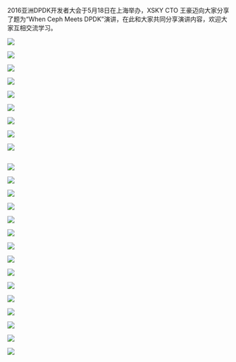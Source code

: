 2016亚洲DPDK开发者大会于5月18日在上海举办，XSKY CTO 王豪迈向大家分享了题为“When Ceph Meets DPDK”演讲，在此和大家共同分享演讲内容，欢迎大家互相交流学习。



![](https://mmbiz.qpic.cn/mmbiz/XN86YN83FYs9u95EQpGX3drYCGYwZsa5tnGQp2IPhLj51O1K0H1a7D9qlsarwkvpHxrh4OKdeS4Efw6LkWTfkg/0?wx_fmt=gif&tp=webp&wxfrom=5&wx_lazy=1)

![](https://mmbiz.qpic.cn/mmbiz/XN86YN83FYs9u95EQpGX3drYCGYwZsa5rCTpPQZcaV8g5icZSnUUmyeNgicRhZ2h3oOCGnbsaXn2Ts8BLvBCLt0g/0?wx_fmt=gif&tp=webp&wxfrom=5&wx_lazy=1)

![](https://mmbiz.qpic.cn/mmbiz/XN86YN83FYs9u95EQpGX3drYCGYwZsa5G5sA6l85NrWmhSCbeakibA45A7ica9tl81rHLic3oBmUu9l5ywibQRAlag/0?wx_fmt=gif&tp=webp&wxfrom=5&wx_lazy=1)

![](https://mmbiz.qpic.cn/mmbiz/XN86YN83FYs9u95EQpGX3drYCGYwZsa5SjoXQjXbKEptBKFtL6iahXrJ5rDict1NHBGtXer4gRbZU7ib2ic5uFJExA/0?wx_fmt=gif&tp=webp&wxfrom=5&wx_lazy=1)

![](https://mmbiz.qpic.cn/mmbiz/XN86YN83FYs9u95EQpGX3drYCGYwZsa5dwDrUu9K5jgTCxVx4rg0jCSs2dKibImatZWwZm2mqoDVcBlrNdicPFvA/0?wx_fmt=gif&tp=webp&wxfrom=5&wx_lazy=1)

![](https://mmbiz.qpic.cn/mmbiz/XN86YN83FYs9u95EQpGX3drYCGYwZsa5T86YHWmHPeSulcRjQMYBYgw5nCV61TFrXXT6UXDxd5Vib3zeAfQGeCA/0?wx_fmt=gif&tp=webp&wxfrom=5&wx_lazy=1)

![](https://mmbiz.qpic.cn/mmbiz/XN86YN83FYs9u95EQpGX3drYCGYwZsa5Paxy4oNQziaia1cgJAicIPPiaCVUzacwg0Eib3DVgrRE57f8aibDu58ic1MBg/0?wx_fmt=gif&tp=webp&wxfrom=5&wx_lazy=1)

![](https://mmbiz.qpic.cn/mmbiz/XN86YN83FYs9u95EQpGX3drYCGYwZsa50khcosq6hviaJ2yBOfU9WI45aE8kb48IY6vicCIpbibdtYxT3wCv5bSAw/0?wx_fmt=gif&tp=webp&wxfrom=5&wx_lazy=1)

![](https://mmbiz.qpic.cn/mmbiz/XN86YN83FYs9u95EQpGX3drYCGYwZsa5et9yDXia8z4pIjvNia4h5JicJOI7ONbGwp1qNnYRfGZpGbpofpiazWjYqA/0?wx_fmt=gif&tp=webp&wxfrom=5&wx_lazy=1)

![](data:image/gif;base64,iVBORw0KGgoAAAANSUhEUgAAAAEAAAABCAYAAAAfFcSJAAAADUlEQVQImWNgYGBgAAAABQABh6FO1AAAAABJRU5ErkJggg==)

![](https://mmbiz.qpic.cn/mmbiz/XN86YN83FYs9u95EQpGX3drYCGYwZsa5MTRwtRliat6tia4LZqvibxrVibd2L3fsfRd64S0he2HvTXIpUet3RxopXA/0?wx_fmt=gif&tp=webp&wxfrom=5&wx_lazy=1)

![](https://mmbiz.qpic.cn/mmbiz/XN86YN83FYs9u95EQpGX3drYCGYwZsa58URiavJIHRrgEhtCnJTMAgykRhSSUNSddhI43Xf41C19tehtibOLYC5Q/0?wx_fmt=gif&tp=webp&wxfrom=5&wx_lazy=1)

![](https://mmbiz.qpic.cn/mmbiz/XN86YN83FYs9u95EQpGX3drYCGYwZsa5yRGJicoM9NEF6YOuk6W79ibebicCxAq14mI9dJfgZ9YgTaUyE1YEXLruA/0?wx_fmt=gif&tp=webp&wxfrom=5&wx_lazy=1)

![](https://mmbiz.qpic.cn/mmbiz/XN86YN83FYs9u95EQpGX3drYCGYwZsa5todOicIJZxRVjYHMeUcl6Sgker2U62f8wvddre6NfEnpRAZ8iaTjjmhA/0?wx_fmt=gif&tp=webp&wxfrom=5&wx_lazy=1)

![](https://mmbiz.qpic.cn/mmbiz/XN86YN83FYs9u95EQpGX3drYCGYwZsa5p2ian8edCsJoMWaf8eut6EzN5sfCbuv6hAF1ClYURVXjujiarvkVx02w/0?wx_fmt=gif&tp=webp&wxfrom=5&wx_lazy=1)

![](https://mmbiz.qpic.cn/mmbiz/XN86YN83FYs9u95EQpGX3drYCGYwZsa5LkyEhQRAf0L2daLCC5ZNzl1GhIhVekDfqVowyuCKdosLHahiag0xcmg/0?wx_fmt=gif&tp=webp&wxfrom=5&wx_lazy=1)

![](https://mmbiz.qpic.cn/mmbiz/XN86YN83FYs9u95EQpGX3drYCGYwZsa5qt97akVn0fFmHvoLgDRLUMOlyNfPZicicFXzC4wPvIlPibWcIygibMvpmg/0?wx_fmt=gif&tp=webp&wxfrom=5&wx_lazy=1)

![](https://mmbiz.qpic.cn/mmbiz/XN86YN83FYs9u95EQpGX3drYCGYwZsa5YNoH3dVrvYqI69U41L60uV7xokhWcgGBibkRexPCia74ibGTaEZAskgJA/0?wx_fmt=gif&tp=webp&wxfrom=5&wx_lazy=1)

![](https://mmbiz.qpic.cn/mmbiz/XN86YN83FYs9u95EQpGX3drYCGYwZsa5R0Y325qM32Wqvms6r8SlnibTpxCp9HqUUt7aOwicOgdTS67sf7kiaeVTA/0?wx_fmt=gif&tp=webp&wxfrom=5&wx_lazy=1)

![](https://mmbiz.qpic.cn/mmbiz/XN86YN83FYs9u95EQpGX3drYCGYwZsa5SfX3e1A2gZ2PZyv7ibfdg6FLeeqOQYgP7mofVzvCbk8pdSUJ7HKN9Lg/0?wx_fmt=gif&tp=webp&wxfrom=5&wx_lazy=1)

![](https://mmbiz.qpic.cn/mmbiz/XN86YN83FYs9u95EQpGX3drYCGYwZsa5bh5sW9V6JxU6libAUPeGiczNd4YwicpVia65LO8jEqHEqvDflXve36UW6g/0?wx_fmt=gif&tp=webp&wxfrom=5&wx_lazy=1)

![](https://mmbiz.qpic.cn/mmbiz/XN86YN83FYs9u95EQpGX3drYCGYwZsa544nhxRV0Jic8ucdsFxnv3tgZX7SfYVJE4cgYBtYRDRIO4yQia9uJKYdA/0?wx_fmt=gif&tp=webp&wxfrom=5&wx_lazy=1)

![](https://mmbiz.qpic.cn/mmbiz/XN86YN83FYs9u95EQpGX3drYCGYwZsa5QOOibicHRqgpQ37fibBYRVwQOOJDAXSGufoVgXibDT1YVtKr9QbbCbr4GQ/0?wx_fmt=gif&tp=webp&wxfrom=5&wx_lazy=1)

![](https://mmbiz.qpic.cn/mmbiz/XN86YN83FYs9u95EQpGX3drYCGYwZsa5M48enRJ0wxta2OPr0IgjicVZOc8YEYiapfuUUfDCuIfPQK3xEbsz27Tg/0?wx_fmt=gif&tp=webp&wxfrom=5&wx_lazy=1)

![](https://mmbiz.qpic.cn/mmbiz/XN86YN83FYs9u95EQpGX3drYCGYwZsa5B10yQJicnw3cvNykRbEh1MXD2LWFmEuiaXmAiaDaXgy5YzBAKIIMV7bnw/0?wx_fmt=gif&tp=webp&wxfrom=5&wx_lazy=1)

